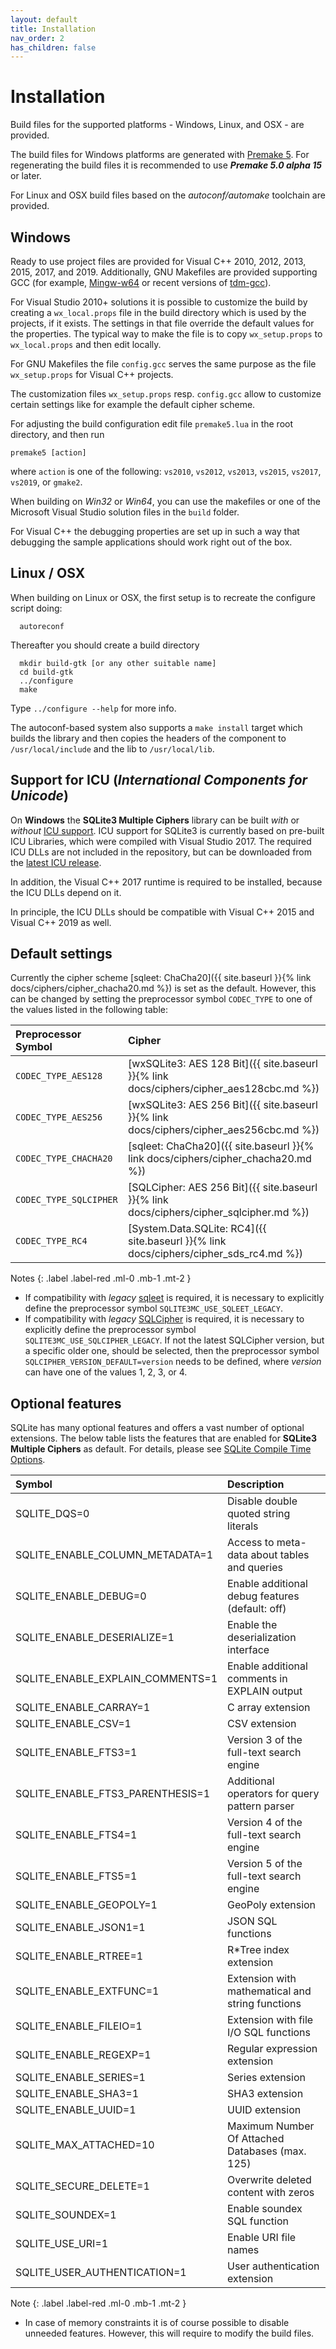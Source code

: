 ```yaml
---
layout: default
title: Installation
nav_order: 2
has_children: false
---
```

# Installation

Build files for the supported platforms - Windows, Linux, and OSX - are provided.

The build files for Windows platforms are generated with [Premake 5](https://premake.github.io/).
For regenerating the build files it is recommended to use **_Premake 5.0 alpha 15_** or later.

For Linux and OSX build files based on the _autoconf/automake_ toolchain are provided.

## Windows

Ready to use project files are provided for Visual C++ 2010, 2012, 2013,
2015, 2017, and 2019. Additionally, GNU Makefiles are provided supporting GCC
(for example, [Mingw-w64](http://mingw-w64.org) or recent versions of
[tdm-gcc](https://jmeubank.github.io/tdm-gcc/)).

For Visual Studio 2010+ solutions it is possible to customize the build
by creating a `wx_local.props` file in the build directory which is used
by the projects, if it exists. The settings in that file override the
default values for the properties. The typical way to make the file is
to copy `wx_setup.props` to `wx_local.props` and then edit locally.

For GNU Makefiles the file `config.gcc` serves the same purpose as the
file `wx_setup.props` for Visual C++ projects.

The customization files `wx_setup.props` resp. `config.gcc` allow to
customize certain settings like for example the default cipher scheme.

For adjusting the build configuration edit file `premake5.lua` in the root directory,
and then run

```
premake5 [action]
```
where `action` is one of the following:
`vs2010`, `vs2012`, `vs2013`, `vs2015`, `vs2017`, `vs2019`, or `gmake2`.

When building on _Win32_ or _Win64_, you can use the makefiles or one of the
Microsoft Visual Studio solution files in the `build` folder.

For Visual C++ the debugging properties are set up in such a way that
debugging the sample applications should work right out of the box.



## Linux / OSX

When building on Linux or OSX, the first setup is to recreate the configure script doing:

```
  autoreconf
```

Thereafter you should create a build directory

```
  mkdir build-gtk [or any other suitable name]
  cd build-gtk
  ../configure
  make
```
 
Type `../configure --help` for more info.

The autoconf-based system also supports a `make install` target which
builds the library and then copies the headers of the component to
`/usr/local/include` and the lib to `/usr/local/lib`.

## Support for ICU (_**I**nternational **C**omponents for **U**nicode_)

On **Windows** the **SQLite3 Multiple Ciphers** library can be built _with_ or _without_
[ICU support](https://github.com/unicode-org/icu). ICU support for SQLite3 is
currently based on pre-built ICU Libraries, which were compiled with Visual Studio 2017.
The required ICU DLLs are not included in the repository, but can be downloaded from the
[latest ICU release](https://github.com/unicode-org/icu/releases/latest).

In addition, the Visual C++ 2017 runtime is required to be installed,
because the ICU DLLs depend on it.

In principle, the ICU DLLs should be compatible with Visual C++ 2015 and Visual C++ 2019 as well.

## Default settings

Currently the cipher scheme [sqleet: ChaCha20]({{ site.baseurl }}{% link docs/ciphers/cipher_chacha20.md %}) is set as the default.
However, this can be changed by setting the preprocessor symbol `CODEC_TYPE` to one of the values listed in
the following table:

| Preprocessor Symbol | Cipher |
| :--- | :--- |
| `CODEC_TYPE_AES128` | [wxSQLite3: AES 128 Bit]({{ site.baseurl }}{% link docs/ciphers/cipher_aes128cbc.md %}) |
| `CODEC_TYPE_AES256` | [wxSQLite3: AES 256 Bit]({{ site.baseurl }}{% link docs/ciphers/cipher_aes256cbc.md %}) |
| `CODEC_TYPE_CHACHA20`  | [sqleet: ChaCha20]({{ site.baseurl }}{% link docs/ciphers/cipher_chacha20.md %}) |
| `CODEC_TYPE_SQLCIPHER` | [SQLCipher: AES 256 Bit]({{ site.baseurl }}{% link docs/ciphers/cipher_sqlcipher.md %}) |
| `CODEC_TYPE_RC4` | [System.Data.SQLite: RC4]({{ site.baseurl }}{% link docs/ciphers/cipher_sds_rc4.md %}) |

Notes
{: .label .label-red .ml-0 .mb-1 .mt-2 }
- If compatibility with _legacy_ [sqleet](https://github.com/resilar/sqleet) is required, it is necessary to explicitly define the preprocessor symbol `SQLITE3MC_USE_SQLEET_LEGACY`.
- If compatibility with _legacy_ [SQLCipher](https://www.zetetic.net/sqlcipher/) is required, it is necessary to explicitly define the preprocessor symbol `SQLITE3MC_USE_SQLCIPHER_LEGACY`. If not the latest SQLCipher version, but a specific older one, should be selected, then the preprocessor symbol `SQLCIPHER_VERSION_DEFAULT=version` needs to be defined, where _version_ can have one of the values 1, 2, 3, or 4.

## Optional features

SQLite has many optional features and offers a vast number of optional extensions.
The below table lists the features that are enabled for **SQLite3 Multiple Ciphers** as default.
For details, please see [SQLite Compile Time Options](https://www.sqlite.org/compile.html).

| Symbol | Description|
| :--- | :--- |
| SQLITE_DQS=0 | Disable double quoted string literals |
| SQLITE_ENABLE_COLUMN_METADATA=1 | Access to meta-data about tables and queries |
| SQLITE_ENABLE_DEBUG=0 | Enable additional debug features (default: off) |
| SQLITE_ENABLE_DESERIALIZE=1 | Enable the deserialization interface |
| SQLITE_ENABLE_EXPLAIN_COMMENTS=1 | Enable additional comments in EXPLAIN output |
| SQLITE_ENABLE_CARRAY=1 | C array extension |
| SQLITE_ENABLE_CSV=1 | CSV extension |
| SQLITE_ENABLE_FTS3=1 | Version 3 of the full-text search engine |
| SQLITE_ENABLE_FTS3_PARENTHESIS=1 | Additional operators for query pattern parser |
| SQLITE_ENABLE_FTS4=1 | Version 4 of the full-text search engine |
| SQLITE_ENABLE_FTS5=1 | Version 5 of the full-text search engine |
| SQLITE_ENABLE_GEOPOLY=1 | GeoPoly extension |
| SQLITE_ENABLE_JSON1=1 | JSON SQL functions |
| SQLITE_ENABLE_RTREE=1 | R*Tree index extension |
| SQLITE_ENABLE_EXTFUNC=1 | Extension with mathematical and string functions |
| SQLITE_ENABLE_FILEIO=1 | Extension with file I/O SQL functions |
| SQLITE_ENABLE_REGEXP=1 | Regular expression extension |
| SQLITE_ENABLE_SERIES=1 | Series extension |
| SQLITE_ENABLE_SHA3=1 | SHA3 extension |
| SQLITE_ENABLE_UUID=1 | UUID extension |
| SQLITE_MAX_ATTACHED=10 | Maximum Number Of Attached Databases (max. 125) |
| SQLITE_SECURE_DELETE=1 | Overwrite deleted content with zeros |
| SQLITE_SOUNDEX=1 | Enable soundex SQL function |
| SQLITE_USE_URI=1 | Enable URI file names |
| SQLITE_USER_AUTHENTICATION=1 | User authentication extension |
 
Note
{: .label .label-red .ml-0 .mb-1 .mt-2 }
- In case of memory constraints it is of course possible to disable unneeded features.
However, this will require to modify the build files.
